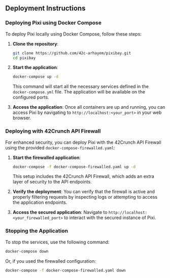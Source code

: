 ## Deployment Instructions

### Deploying Pixi using Docker Compose

To deploy Pixi locally using Docker Compose, follow these steps:

1. **Clone the repository**:
   ```bash
   git clone https://github.com/42c-arhayem/pixibay.git
   cd pixibay
   ```

2. **Start the application**:
   ```bash
   docker-compose up -d
   ```
   This command will start all the necessary services defined in the `docker-compose.yml` file. The application will be available on the configured ports.

3. **Access the application**:
   Once all containers are up and running, you can access Pixi by navigating to `http://localhost:<your_port>` in your web browser.

### Deploying with 42Crunch API Firewall

For enhanced security, you can deploy Pixi with the 42Crunch API Firewall using the provided `docker-compose-firewalled.yaml`:

1. **Start the firewalled application**:
   ```bash
   docker-compose -f docker-compose-firewalled.yaml up -d
   ```
   This setup includes the 42Crunch API Firewall, which adds an extra layer of security to the API endpoints.

2. **Verify the deployment**:
   You can verify that the firewall is active and properly filtering requests by inspecting logs or attempting to access the application endpoints.

3. **Access the secured application**:
   Navigate to `http://localhost:<your_firewalled_port>` to interact with the secured instance of Pixi.

### Stopping the Application

To stop the services, use the following command:
```bash
docker-compose down
```
Or, if you used the firewalled configuration:
```bash
docker-compose -f docker-compose-firewalled.yaml down
```

###